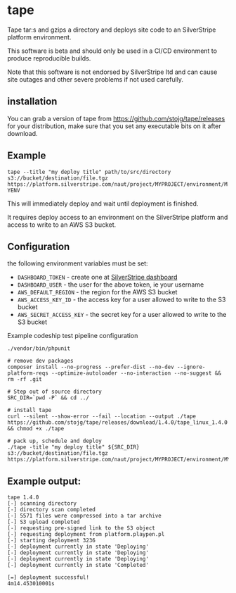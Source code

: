# tape

Tape tar:s and gzips a directory and deploys site code to an SilverStripe platform environment.

This software is beta and should only be used in a CI/CD environment to produce reproducible builds.

Note that this software is not endorsed by SilverStripe ltd and can cause site outages and other
severe problems if not used carefully.

## installation

You can grab a version of tape from https://github.com/stojg/tape/releases for your distribution, make
sure that you set any executable bits on it after download.

## Example

`tape --title "my deploy title" path/to/src/directory s3://bucket/destination/file.tgz https://platform.silverstripe.com/naut/project/MYPROJECT/environment/MYENV`

This will immediately deploy and wait until deployment is finished.

It requires deploy access to an environment on the SilverStripe platform and access to write to an AWS S3 bucket.

## Configuration

the following environment variables must be set:

 - `DASHBOARD_TOKEN` - create one at [SilverStripe dashboard](https://platform.silverstripe.com/naut/profile)
 - `DASHBOARD_USER` - the user for the above token, ie your username
 - `AWS_DEFAULT_REGION` - the region for the AWS S3 bucket
 - `AWS_ACCESS_KEY_ID` - the access key for a user allowed to write to the S3 bucket
 - `AWS_SECRET_ACCESS_KEY` - the secret key for a user allowed to write to the S3 bucket

Example codeship test pipeline configuration

```
./vendor/bin/phpunit

# remove dev packages
composer install --no-progress --prefer-dist --no-dev --ignore-platform-reqs --optimize-autoloader --no-interaction --no-suggest && rm -rf .git

# Step out of source directory
SRC_DIR=`pwd -P` && cd ../

# install tape
curl --silent --show-error --fail --location --output ./tape https://github.com/stojg/tape/releases/download/1.4.0/tape_linux_1.4.0 && chmod +x ./tape

# pack up, schedule and deploy
./tape -title "my deploy title" ${SRC_DIR} s3://bucket/destination/file.tgz https://platform.silverstripe.com/naut/project/MYPROJECT/environment/MYENV
```

## Example output:

```
tape 1.4.0
[-] scanning directory
[-] directory scan completed
[-] 5571 files were compressed into a tar archive
[-] S3 upload completed
[-] requesting pre-signed link to the S3 object
[-] requesting deployment from platform.playpen.pl
[-] starting deployment 3236
[-] deployment currently in state 'Deploying'
[-] deployment currently in state 'Deploying'
[-] deployment currently in state 'Deploying'
[-] deployment currently in state 'Completed'

[=] deployment successful!
4m14.453010001s
```
